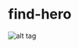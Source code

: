 find-hero
=========

![alt tag](http://qrfree.kaywa.com/?l=1&s=8&d=http%3A%2F%2Fluanrafael.github.io%2Ffind-hero)
